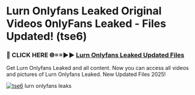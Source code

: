 # Lurn Onlyfans Leaked Original Videos 0nlyFans Leaked - Files Updated! (tse6)

<h3>🔴 CLICK HERE 🌐==►► <a href="https://tinyurl.com/3hn5wdd3" rel="nofollow">Lurn Onlyfans Leaked Updated Files</a></h3>

Get Lurn Onlyfans Leaked and all content. Now you can access all videos and pictures of Lurn Onlyfans Leaked. New Updated Files 2025!

[![tse6](https://i.imgur.com/4HnBqBT.gif)](https://tinyurl.com/3hn5wdd3)
lurn onlyfans leaks